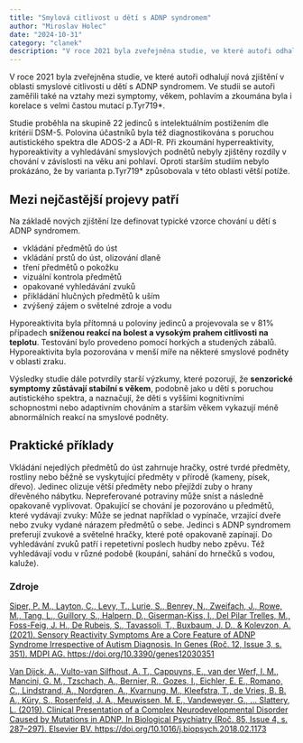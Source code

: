 ```yaml
---
title: "Smylová citlivost u dětí s ADNP syndromem"
author: "Miroslav Holec"
date: "2024-10-31"
category: "clanek"
description: "V roce 2021 byla zveřejněna studie, ve které autoři odhalují nová zjištění v oblasti smyslové citlivosti u dětí s ADNP syndromem. Ve studii se autoři zaměřili také na vztahy mezi symptomy, věkem, pohlavím a zkoumána byla i korelace s mutací p.Tyr719*."
---
```


V roce 2021 byla zveřejněna studie, ve které autoři odhalují nová zjištění v oblasti smyslové citlivosti u dětí s ADNP syndromem. Ve  studii se autoři zaměřili také na vztahy mezi symptomy, věkem, pohlavím a zkoumána byla i korelace s velmi častou mutací p.Tyr719*.

Studie proběhla na skupině 22 jedinců s intelektuálním postižením dle kritérií DSM-5. Polovina účastníků byla též  diagnostikována s poruchou autistického spektra dle ADOS-2 a ADI-R. Při  zkoumání hyperreaktivity, hyporeaktivity a vyhledávání smyslových podnětů nebyly zjištěny rozdíly v chování v závislosti na věku ani pohlaví. Oproti starším studiím nebylo prokázáno, že by varianta  p.Tyr719* způsobovala v této oblasti větší potíže.        

## Mezi nejčastější projevy patří

Na základě nových zjištění lze definovat typické vzorce chování u dětí s ADNP syndromem.

- vkládání předmětů do úst
- vkládání prstů do úst, olizování dlaně
- tření předmětů o pokožku
- vizuální kontrola předmětů
- opakované vyhledávání zvuků
- přikládání hlučných předmětů k uším
- zvýšený zájem o světelné zdroje a vodu

Hyporeaktivita byla přítomná u poloviny jedinců a projevovala se v 81% případech **sníženou reakcí na bolest a vysokým prahem citlivosti na teplotu**. Testování bylo provedeno pomocí horkých a studených zábalů. Hyporeaktivita byla pozorována v menší míře na některé smyslové podněty v oblasti zraku.

Výsledky studie dále potvrdily starší výzkumy, které pozorují, že **senzorické symptomy zůstávají stabilní s věkem**, podobně jako u dětí s poruchou autistického spektra, a naznačují, že děti s vyššími  kognitivními schopnostmi nebo adaptivním chováním a starším věkem  vykazují méně abnormálních reakcí na smyslové podněty.

## Praktické příklady

Vkládání nejedlých předmětů do úst zahrnuje hračky, ostré  tvrdé předměty, rostliny nebo běžně se vyskytující předměty v přírodě  (kameny, písek, dřevo). Jedinec olizuje větší předměty nebo přejíždí  zuby o hrany dřevěného nábytku. Nepreferované potraviny může sníst a  následně opakovaně vyplivovat. Opakující se chování je pozorováno u  předmětů, které vydávají zvuky: Může se jednat například o vypínače,  vrzající dveře nebo zvuky vydané nárazem předmětů o sebe. Jedinci s ADNP syndromem preferují zvukové a světelné hračky, které poté opakovaně zapínají. Do vyhledávání zvuků patří i repetetivní poslech hudby nebo  zpěvu. Též vyhledávají vodu v různé podobě (koupání, sahání do hrnečků s vodou, kaluže).

### Zdroje

[Siper, P. M., Layton, C., Levy, T., Lurie, S., Benrey, N., Zweifach, J., Rowe, M., Tang, L., Guillory, S., Halpern, D., Giserman-Kiss, I., Del Pilar Trelles, M., Foss-Feig, J. H., De Rubeis, S., Tavassoli, T., Buxbaum, J. D., & Kolevzon, A. (2021). Sensory Reactivity Symptoms Are a Core Feature of ADNP Syndrome Irrespective of Autism Diagnosis. In Genes (Roč. 12, Issue 3, s. 351). MDPI AG. https://doi.org/10.3390/genes12030351 ](https://www.mdpi.com/2073-4425/12/3/351/pdf?version=1615809320)

[Van Dijck, A., Vulto-van Silfhout, A. T., Cappuyns, E., van der Werf, I. M., Mancini, G. M., Tzschach, A., Bernier, R., Gozes, I., Eichler, E. E., Romano, C., Lindstrand, A., Nordgren, A., Kvarnung, M., Kleefstra, T., de Vries, B. B. A., Küry, S., Rosenfeld, J. A., Meuwissen, M. E., Vandeweyer, G., … Slattery, L. (2019). Clinical Presentation of a Complex Neurodevelopmental Disorder Caused by Mutations in ADNP. In Biological Psychiatry (Roč. 85, Issue 4, s. 287–297). Elsevier BV. https://doi.org/10.1016/j.biopsych.2018.02.1173 ](https://pmc.ncbi.nlm.nih.gov/articles/PMC6139063/pdf/nihms-980073.pdf)